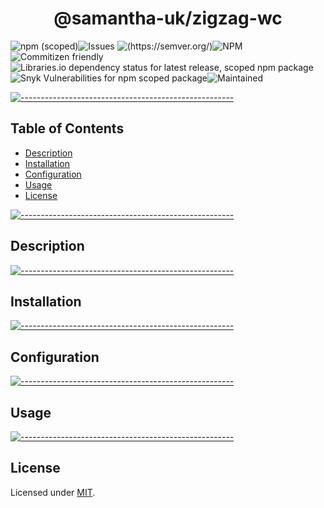 <!-- ⚠️ This README has been generated from the file(s) "blueprint.md" ⚠️--><h1 align="center">@samantha-uk/zigzag-wc</h1>
![npm (scoped)](https://img.shields.io/npm/v/0.1.0)![Issues](https://img.shields.io/github/issues/samantha-uk/one) ![(https://semver.org/)](https://img.shields.io/badge/SemVer-2.0.0-brightgreen)![NPM](https://img.shields.io/npm/l/@samantha-uk/zigzag-wc) ![Commitizen friendly](https://img.shields.io/badge/commitizen-friendly-brightgreen.svg)![Libraries.io dependency status for latest release, scoped npm package](https://img.shields.io/librariesio/release/npm/@samantha-uk/zigzag-wc) ![Snyk Vulnerabilities for npm scoped package](https://img.shields.io/snyk/vulnerabilities/npm/@samantha-uk/zigzag-wc)![Maintained](https://img.shields.io/maintenance/yes/2021)


[![-----------------------------------------------------](https://raw.githubusercontent.com/andreasbm/readme/master/assets/lines/grass.png)](#table-of-contents)

## Table of Contents

* [Description](#description)
* [Installation](#installation)
* [Configuration](#configuration)
* [Usage](#usage)
* [License](#license)


[![-----------------------------------------------------](https://raw.githubusercontent.com/andreasbm/readme/master/assets/lines/grass.png)](#description)

## Description


[![-----------------------------------------------------](https://raw.githubusercontent.com/andreasbm/readme/master/assets/lines/grass.png)](#installation)

## Installation


[![-----------------------------------------------------](https://raw.githubusercontent.com/andreasbm/readme/master/assets/lines/grass.png)](#configuration)

## Configuration


[![-----------------------------------------------------](https://raw.githubusercontent.com/andreasbm/readme/master/assets/lines/grass.png)](#usage)

## Usage


[![-----------------------------------------------------](https://raw.githubusercontent.com/andreasbm/readme/master/assets/lines/grass.png)](#license)

## License
	
Licensed under [MIT](https://opensource.org/licenses/MIT).